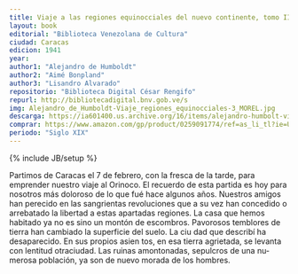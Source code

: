 ```yaml
---
title: Viaje a las regiones equinocciales del nuevo continente, tomo III
layout: book
editorial: "Biblioteca Venezolana de Cultura"
ciudad: Caracas
edicion: 1941
year: 
author1: "Alejandro de Humboldt"
author2: "Aimé Bonpland"
author3: "Lisandro Alvarado"
repositorio: "Biblioteca Digital César Rengifo"
repurl: http://bibliotecadigital.bnv.gob.ve/s
img: Alejandro_de_Humboldt-Viaje_regiones_equinocciales-3_MOREL.jpg
descarga: https://ia601400.us.archive.org/16/items/alejandro-humbolt-viaje-a-las-regiones-equinocciales-tomo-3/Alejandro_Humbolt_viaje_a_las_regiones_equinocciales_tomo_3.pdf
comprar: https://www.amazon.com/gp/product/0259091774/ref=as_li_tl?ie=UTF8&camp=1789&creative=9325&creativeASIN=0259091774&linkCode=as2&tag=morelcoop-20&linkId=d10b5938883e3facb1bf2fc781904693
periodo: "Siglo XIX"
---
```

{% include JB/setup %}

Partimos de Caracas el 7 de febrero, con la fresca de la tarde, para emprender nuestro viaje al Orinoco. El recuerdo de esta partida es hoy para nosotros más dolo­roso de lo que fué hace algunos años. Nuestros amigos han perecido en las sangrientas revoluciones que a su vez han concedido o arrebatado la libertad a estas apartadas regiones. La casa que hemos habitado ya no es sino un montón de escombros. Pavorosos temblores de tierra han cambiado la superficie del suelo. La ciu­
dad que describí ha desaparecido. En sus propios asien­ tos, en esa tierra agrietada, se levanta con lentitud otraciudad. Las ruinas amontonadas, sepulcros de una nu­merosa población, ya son de nuevo morada de los hombres.
